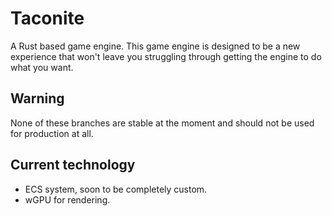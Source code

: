 # Taconite
A Rust based game engine. This game engine is designed to be a new experience that won't leave you struggling through getting the engine to do what you want.

## Warning
None of these branches are stable at the moment and should not be used for production at all.

## Current technology
* ECS system, soon to be completely custom.
* wGPU for rendering.
